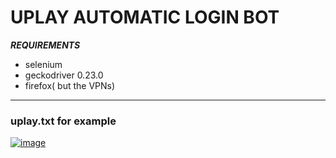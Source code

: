 # UPLAY AUTOMATIC LOGIN BOT


***REQUIREMENTS***
- selenium
- geckodriver 0.23.0
- firefox( but the VPNs)

------------
### uplay.txt for example

[![image](https://i.hizliresim.com/P1Mz9v.png)](https://hizliresim.com/P1Mz9v)